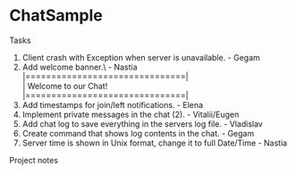 # ChatSample

Tasks
1. Client crash with Exception when server is unavailable. - Gegam
2. Add welcome banner.\ - Nastia
   |===============================|\
   |     Welcome to our Chat!      \
   |===============================|
3. Add timestamps for join/left notifications. - Elena
4. Implement private messages in the chat (2). - Vitalii/Eugen
5. Add chat log to save everything in the servers log file. - Vladislav
6. Create command that shows log contents in the chat. - Gegam
7. Server time is shown in Unix format, change it to full Date/Time - Nastia

Project notes
